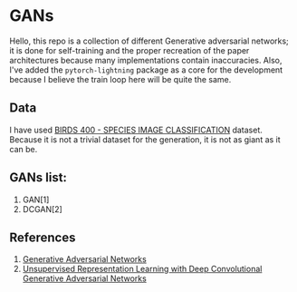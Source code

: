# GANs
Hello, this repo is a collection of different Generative adversarial networks; it is done for self-training and the proper recreation of the paper architectures because many implementations contain inaccuracies. Also, I've added the `pytorch-lightning` package as a core for the development because I believe the train loop here will be quite the same.

## Data
I have used [BIRDS 400 - SPECIES IMAGE CLASSIFICATION](https://www.kaggle.com/datasets/gpiosenka/100-bird-species) dataset. Because it is not a trivial dataset for the generation, it is not as giant as it can be.

## GANs list:
1. GAN[1]
2. DCGAN[2]

## References
1. [Generative Adversarial Networks](https://arxiv.org/abs/1406.2661)
2. [Unsupervised Representation Learning with Deep Convolutional Generative Adversarial Networks](https://arxiv.org/abs/1511.06434)
